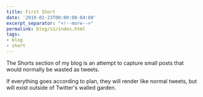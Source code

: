 ```yaml
---
title: First Short
date: '2019-01-23T00:00:00-04:00'
excerpt_separator: "<!--more-->"
permalink: blog/s1/index.html
tags:
- blog
- short
---
```


The Shorts section of my blog is an attempt to capture small posts that would normally be wasted as tweets.
<!--more-->
If everything goes according to plan, they will render like normal tweets, but will exist outside of Twitter's walled garden.
